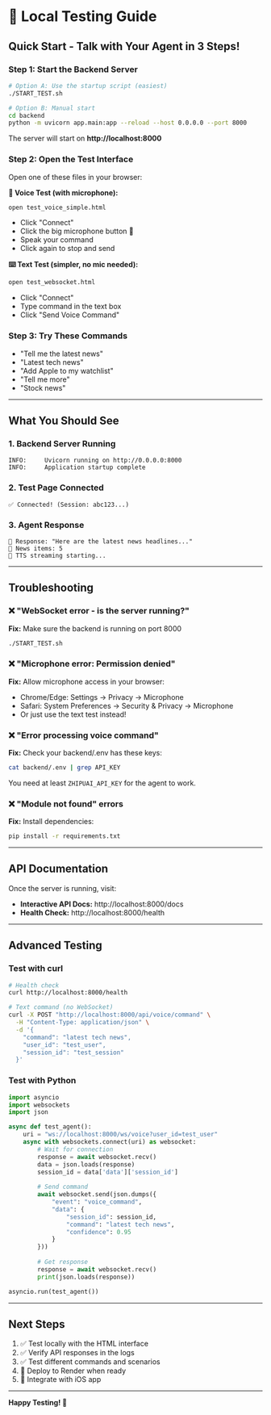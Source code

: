 # 🧪 Local Testing Guide

## Quick Start - Talk with Your Agent in 3 Steps!

### Step 1: Start the Backend Server

```bash
# Option A: Use the startup script (easiest)
./START_TEST.sh

# Option B: Manual start
cd backend
python -m uvicorn app.main:app --reload --host 0.0.0.0 --port 8000
```

The server will start on **http://localhost:8000**

### Step 2: Open the Test Interface

Open one of these files in your browser:

**🎤 Voice Test (with microphone):**
```bash
open test_voice_simple.html
```
- Click "Connect"
- Click the big microphone button 🎤
- Speak your command
- Click again to stop and send

**⌨️ Text Test (simpler, no mic needed):**
```bash
open test_websocket.html
```
- Click "Connect"  
- Type command in the text box
- Click "Send Voice Command"

### Step 3: Try These Commands

- "Tell me the latest news"
- "Latest tech news"
- "Add Apple to my watchlist"
- "Tell me more"
- "Stock news"

---

## What You Should See

### 1. Backend Server Running
```
INFO:     Uvicorn running on http://0.0.0.0:8000
INFO:     Application startup complete
```

### 2. Test Page Connected
```
✅ Connected! (Session: abc123...)
```

### 3. Agent Response
```
🤖 Response: "Here are the latest news headlines..."
📰 News items: 5
🎵 TTS streaming starting...
```

---

## Troubleshooting

### ❌ "WebSocket error - is the server running?"
**Fix:** Make sure the backend is running on port 8000
```bash
./START_TEST.sh
```

### ❌ "Microphone error: Permission denied"
**Fix:** Allow microphone access in your browser:
- Chrome/Edge: Settings → Privacy → Microphone
- Safari: System Preferences → Security & Privacy → Microphone
- Or just use the text test instead!

### ❌ "Error processing voice command"
**Fix:** Check your backend/.env has these keys:
```bash
cat backend/.env | grep API_KEY
```
You need at least `ZHIPUAI_API_KEY` for the agent to work.

### ❌ "Module not found" errors
**Fix:** Install dependencies:
```bash
pip install -r requirements.txt
```

---

## API Documentation

Once the server is running, visit:
- **Interactive API Docs:** http://localhost:8000/docs
- **Health Check:** http://localhost:8000/health

---

## Advanced Testing

### Test with curl
```bash
# Health check
curl http://localhost:8000/health

# Text command (no WebSocket)
curl -X POST "http://localhost:8000/api/voice/command" \
  -H "Content-Type: application/json" \
  -d '{
    "command": "latest tech news",
    "user_id": "test_user",
    "session_id": "test_session"
  }'
```

### Test with Python
```python
import asyncio
import websockets
import json

async def test_agent():
    uri = "ws://localhost:8000/ws/voice?user_id=test_user"
    async with websockets.connect(uri) as websocket:
        # Wait for connection
        response = await websocket.recv()
        data = json.loads(response)
        session_id = data['data']['session_id']
        
        # Send command
        await websocket.send(json.dumps({
            "event": "voice_command",
            "data": {
                "session_id": session_id,
                "command": "latest tech news",
                "confidence": 0.95
            }
        }))
        
        # Get response
        response = await websocket.recv()
        print(json.loads(response))

asyncio.run(test_agent())
```

---

## Next Steps

1. ✅ Test locally with the HTML interface
2. ✅ Verify API responses in the logs
3. ✅ Test different commands and scenarios
4. 🚀 Deploy to Render when ready
5. 📱 Integrate with iOS app

---

**Happy Testing! 🎉**

